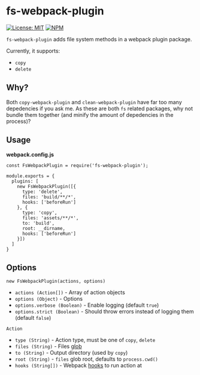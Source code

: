 # fs-webpack-plugin

[![License: MIT](https://img.shields.io/badge/License-MIT-blue.svg)](/LICENSE)
[![NPM](https://img.shields.io/npm/v/fs-webpack-plugin?label=npm)](https://www.npmjs.com/package/fs-webpack-plugin)

`fs-webpack-plugin` adds file system methods in a webpack plugin package.

Currently, it supports:

 - `copy`
 - `delete`

## Why?

Both `copy-webpack-plugin` and `clean-webpack-plugin` have far too many depedencies if you ask me. As these are both `fs` related packages, why not bundle them together (and minify the amount of depedencies in the process)?

## Usage

<b>webpack.config.js</b>

```JS
const FsWebpackPlugin = require('fs-webpack-plugin');

module.exports = {
  plugins: [
    new FsWebpackPlugin([{
      type: 'delete',
      files: 'build/**/*',
      hooks: ['beforeRun']
    }, {
      type: 'copy',
      files: 'assets/**/*',
      to: 'build',
      root: __dirname,
      hooks: ['beforeRun']
    }])
  ]
}
```

## Options

`new FsWebpackPlugin(actions, options)` 

 - `actions (Action[])` - Array of action objects
 - `options (Object)` - Options
 - `options.verbose (Boolean)` - Enable logging (default `true`)
 - `options.strict (Boolean)` - Should throw errors instead of logging them (default `false`)

`Action`

 - `type (String)` - Action type, must be one of `copy`, `delete`
 - `files (String)` - Files [glob](https://en.wikipedia.org/wiki/Glob_(programming))
 - `to (String)` - Output directory (used by `copy`)
 - `root (String)` - `files` glob root, defaults to `process.cwd()`
 - `hooks (String[])` - Webpack [hooks](https://webpack.js.org/api/compiler-hooks/#hooks) to run action at
